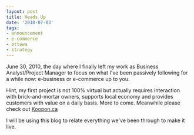 ```yaml
---
layout: post
title: Heads Up
date: '2010-07-03'
tags:
- announcement
- e-commerce
- ottawa
- strategy
---
```


June 30, 2010, the day where I finally left my work as Business Analyst/Project Manager to focus on what I've been passively following for a while now: e-business or e-commerce up to you.

Hint, my first project is not 100% virtual but actually requires interaction with brick-and-mortar owners, supports local economy and provides customers with value on a daily basis. More to come. Meanwhile please check out [Koopon.ca](http://www.koopon.ca)

I will be using this blog to relate everything we've been through to make it live.
